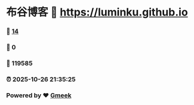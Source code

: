 # 布谷博客 :link: https://luminku.github.io 
### :page_facing_up: [14](https://luminku.github.io/tag.html) 
### :speech_balloon: 0 
### :hibiscus: 119585 
### :alarm_clock: 2025-10-26 21:35:25 
### Powered by :heart: [Gmeek](https://github.com/Meekdai/Gmeek)
